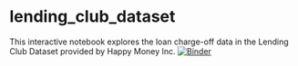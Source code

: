 # lending_club_dataset
This interactive notebook explores the loan charge-off data in the Lending Club Dataset provided by Happy Money Inc.
[![Binder](https://mybinder.org/badge_logo.svg)](https://mybinder.org/v2/gh/amirtaghavy/lending_club_dataset/HEAD?filepath=AT-HappyMoney-assignment-2021.ipynb)

